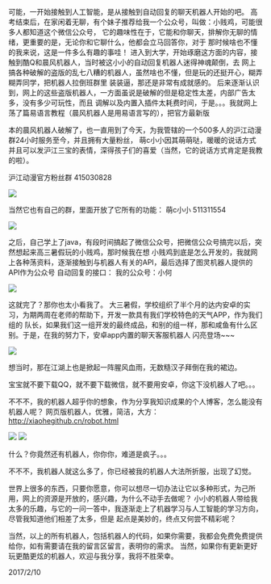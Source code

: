 可能，一开始接触到人工智能，是从接触到自动回复的聊天机器人开始的吧。
高考结束后，在家闲着无聊，有个妹子推荐给我一个公众号，叫做：小贱鸡，可能很多人都知道这个微信公众号，
它的趣味性在于，它能和你聊天，排解你无聊的情绪，更重要的是，无论你和它聊什么，他都会立马回答你，对于
那时候啥也不懂的我来说，这是一件多么有趣的事哇！
进入到大学，开始琢磨这方面的内容，接触到酷Q和晨风机器人，当时被这小小的自动回复机器人迷得神魂颠倒，去
网上搞各种破解的盗版的乱七八糟的机器人，虽然啥也不懂，但是玩的还挺开心，糊弄糊弄同学，把机器人拉倒班群里
装装逼，那还是非常有成就感的。
后来逐渐认识到，网上的这些盗版机器人，一方面虽说是破解的但是稳定性太差，内部广告太多，没有多少可玩性，而且
调解以及内置入插件太耗费时间，于是。。。我就网上荡了篇易语言教程（晨风机器人是用易语言写的），把官方最新版

本的晨风机器人破解了，也一直用到了今天，为我管辖的一个500多人的沪江动漫群24小时服务至今，并且拥有大量粉丝，
萌c小小因其萌萌哒，暖暖的说话方式并且可以发沪江三宝的表情，深得孩子们的喜爱（当然，它的说话方式肯定是我教的啦）。

沪江动漫官方粉丝群 415030828

![](https://github.com/woshidandan/hadoop-spark/blob/master/picture/jiqiren2.jpg)

当然它也有自己的群，里面开放了它所有的功能：
萌c小小 511311554

![](https://github.com/woshidandan/hadoop-spark/blob/master/picture/jiqiren1.jpg)

之后，自己学上了java，有段时间搞起了微信公众号，把微信公众号搞完以后，突然想起来高三暑假玩的小贱鸡，那时候我在想
小贱鸡到底是怎么开发的，我就网上各种荡资料，逐渐接触到与机器人有关的API，最后选择了图灵机器人提供的API作为公众号
自动回复的接口：
我的公众号：小何

![](https://github.com/woshidandan/hadoop-spark/blob/master/picture/jiqiren3.jpg)

这就完了？那你也太小看我了。
大三暑假，学校组织了半个月的达内安卓的实习，为期两周在老师的帮助下，开发一款具有我们学校特色的天气APP，作为我们组的
队长，如果我们这一组开发的最终成品，和别的组一样，那和咸鱼有什么区别。于是，在我的努力下，安卓app内置的聊天客服机器人
闪亮登场~~~

![](https://github.com/woshidandan/hadoop-spark/blob/master/picture/jiqiren6.jpg)

想当时，那在江湖上也是掀起一阵腥风血雨，无数糙汉子拜倒在我的裙边。

宝宝就不要下载QQ，就不要下载微信，就不要用安卓，你这下没机器人了吧。。。

不不不，我的机器人超乎你的想象，作为分享我知识成果的个人博客，怎么能没有机器人呢？
网页版机器人，优雅，简洁，大方：
http://xiaohegithub.cn/robot.html

![](https://github.com/woshidandan/hadoop-spark/blob/master/picture/jiqiren4.jpg)
![](https://github.com/woshidandan/hadoop-spark/blob/master/picture/jiqiren5.jpg)

什么？你竟然还有机器人，你你你，难道是疯子。。。

不不不，我机器人就这么多了，你已经被我的机器人大法所折服，出现了幻觉。

世界上很多的东西，只要你愿意，你可以想尽一切办法让它以多种形式，为己所用，网上的资源是开放的，感兴趣，为什么不动手去做呢？
小小的机器人带给我太多的乐趣，与它的一问一答中，我逐渐走上了机器学习与人工智能的学习方向，尽管我知道他们相差了太多，但是
起点是美妙的，终点又何尝不精彩呢？

当然，以上的所有机器人，包括机器人的代码，如果你需要，我都会免费免费提供给你，如有需要请在我的留言区留言，表明你的需求。
当然，如果你有更新更好玩更酷更炫的机器人，欢迎与我分享，我将不胜荣幸。

2017/2/10
